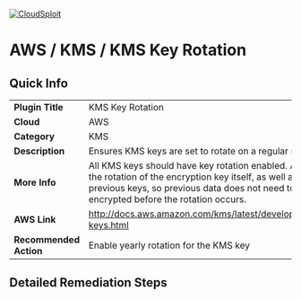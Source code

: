 [![CloudSploit](https://cloudsploit.com/img/logo-big-text-100.png "CloudSploit")](https://cloudsploit.com)

# AWS / KMS / KMS Key Rotation

## Quick Info

| | |
|-|-|
| **Plugin Title** | KMS Key Rotation |
| **Cloud** | AWS |
| **Category** | KMS |
| **Description** | Ensures KMS keys are set to rotate on a regular schedule |
| **More Info** | All KMS keys should have key rotation enabled. AWS will handle the rotation of the encryption key itself, as well as storage of previous keys, so previous data does not need to be re-encrypted before the rotation occurs. |
| **AWS Link** | http://docs.aws.amazon.com/kms/latest/developerguide/rotate-keys.html |
| **Recommended Action** | Enable yearly rotation for the KMS key |

## Detailed Remediation Steps

